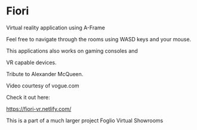 # Fiori

Virtual reality application using A-Frame

Feel free to navigate through the rooms using WASD keys and your mouse.

This applications also works on gaming consoles and

VR capable devices.

Tribute to Alexander McQueen.

Video courtesy of vogue.com

Check it out here:

https://fiori-vr.netlify.com/

This is a part of a much larger project Foglio Virtual Showrooms 

